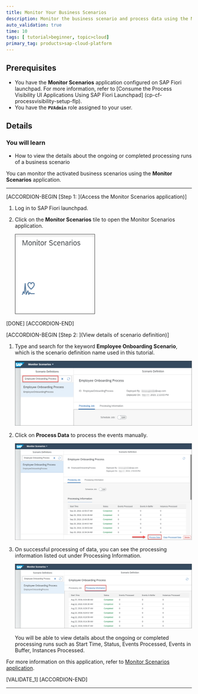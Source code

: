 ```yaml
---
title: Monitor Your Business Scenarios
description: Monitor the business scenario and process data using the Monitor Scenarios application.
auto_validation: true
time: 10
tags: [ tutorial>beginner, topic>cloud]
primary_tag: products>sap-cloud-platform
---
```


## Prerequisites
 - You have the **Monitor Scenarios** application configured on SAP Fiori launchpad. For more information, refer to [Consume the Process Visibility UI Applications Using SAP Fiori Launchpad] (cp-cf-processvisibility-setup-flp).
 - You have the **`PVAdmin`** role assigned to your user.

## Details
### You will learn
  - How to view the details about the ongoing or completed  processing runs of a business scenario

You can monitor the activated business scenarios using the **Monitor Scenarios** application.

---

[ACCORDION-BEGIN [Step 1: ](Access the Monitor Scenarios application)]

1. Log in to SAP Fiori launchpad.

2. Click on the **Monitor Scenarios** tile to open the Monitor Scenarios application.

    ![Monitor Scenarios tile](Monitor-Scenarios-Tile-01.png)

[DONE]
[ACCORDION-END]

[ACCORDION-BEGIN [Step 2: ](View details of scenario definition)]

1. Type and search for the keyword **Employee Onboarding Scenario**, which is the scenario definition name used in this tutorial.

    ![Employee Onboarding Process](Employee-Onboarding-Process-3.png)

2. Click on **Process Data** to process the events manually.

    ![Processing Data](Process-Data-04.png)

3. On successful processing of data, you can see the processing information listed out under Processing Information.

    ![Processing Information](Processing-Information-05.png)

      You will be able to view details about the ongoing or completed  processing runs such as Start Time, Status, Events Processed, Events in Buffer, Instances Processed.

For more information on this application, refer to [Monitor Scenarios application](https://help.sap.com/viewer/62fd39fa3eae4046b23dba285e84bfd4/Cloud/en-US/14779d59bd4e43ada87f6d528f613fe9.html).

[VALIDATE_1]
[ACCORDION-END]




---

